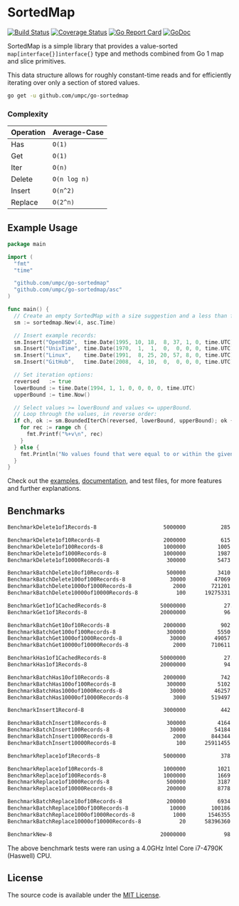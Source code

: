 # SortedMap

[![Build Status](https://travis-ci.org/umpc/go-sortedmap.svg?branch=master)](https://travis-ci.org/umpc/go-sortedmap) [![Coverage Status](https://codecov.io/github/umpc/go-sortedmap/badge.svg?branch=master)](https://codecov.io/github/umpc/go-sortedmap?branch=master) [![Go Report Card](https://goreportcard.com/badge/github.com/umpc/go-sortedmap)](https://goreportcard.com/report/github.com/umpc/go-sortedmap) [![GoDoc](https://godoc.org/github.com/umpc/go-sortedmap?status.svg)](https://godoc.org/github.com/umpc/go-sortedmap)

SortedMap is a simple library that provides a value-sorted ```map[interface{}]interface{}``` type and methods combined from Go 1 map and slice primitives.

This data structure allows for roughly constant-time reads and for efficiently iterating over only a section of stored values.

```sh
go get -u github.com/umpc/go-sortedmap
```

### Complexity
Operation | Average-Case
----------|-----------
Has | ```O(1)```
Get | ```O(1)```
Iter | ```O(n)```
Delete | ```O(n log n)```
Insert | ```O(n^2)```
Replace | ```O(2^n)```

## Example Usage

```go
package main

import (
  "fmt"
  "time"

  "github.com/umpc/go-sortedmap"
  "github.com/umpc/go-sortedmap/asc"
)

func main() {
  // Create an empty SortedMap with a size suggestion and a less than function:
  sm := sortedmap.New(4, asc.Time)

  // Insert example records:
  sm.Insert("OpenBSD",  time.Date(1995, 10, 18,  8, 37, 1, 0, time.UTC))
  sm.Insert("UnixTime", time.Date(1970,  1,  1,  0,  0, 0, 0, time.UTC))
  sm.Insert("Linux",    time.Date(1991,  8, 25, 20, 57, 8, 0, time.UTC))
  sm.Insert("GitHub",   time.Date(2008,  4, 10,  0,  0, 0, 0, time.UTC))

  // Set iteration options:
  reversed   := true
  lowerBound := time.Date(1994, 1, 1, 0, 0, 0, 0, time.UTC)
  upperBound := time.Now()

  // Select values >= lowerBound and values <= upperBound.
  // Loop through the values, in reverse order:
  if ch, ok := sm.BoundedIterCh(reversed, lowerBound, upperBound); ok {
    for rec := range ch {
      fmt.Printf("%+v\n", rec)
    }
  } else {
    fmt.Println("No values found that were equal to or within the given bounds.")
  }
}
```

Check out the [examples](https://github.com/umpc/go-sortedmap/tree/master/examples), [documentation](https://godoc.org/github.com/umpc/go-sortedmap), and test files, for more features and further explanations.

## Benchmarks

```sh
BenchmarkDelete1of1Records-8                 	 5000000	       285 ns/op	       0 B/op	       0 allocs/op

BenchmarkDelete1of10Records-8                	 2000000	       615 ns/op	       0 B/op	       0 allocs/op
BenchmarkDelete1of100Records-8               	 1000000	      1005 ns/op	       0 B/op	       0 allocs/op
BenchmarkDelete1of1000Records-8              	 1000000	      1987 ns/op	       0 B/op	       0 allocs/op
BenchmarkDelete1of10000Records-8             	  300000	      5473 ns/op	       0 B/op	       0 allocs/op

BenchmarkBatchDelete10of10Records-8          	  500000	      3410 ns/op	      16 B/op	       1 allocs/op
BenchmarkBatchDelete100of100Records-8        	   30000	     47069 ns/op	     112 B/op	       1 allocs/op
BenchmarkBatchDelete1000of1000Records-8      	    2000	    721201 ns/op	    1024 B/op	       1 allocs/op
BenchmarkBatchDelete10000of10000Records-8    	     100	  19275331 ns/op	   10240 B/op	       1 allocs/op

BenchmarkGet1of1CachedRecords-8              	50000000	        27.3 ns/op	       0 B/op	       0 allocs/op
BenchmarkGet1of1Records-8                    	20000000	        96.8 ns/op	       0 B/op	       0 allocs/op

BenchmarkBatchGet10of10Records-8             	 2000000	       902 ns/op	     176 B/op	       2 allocs/op
BenchmarkBatchGet100of100Records-8           	  300000	      5550 ns/op	    1904 B/op	       2 allocs/op
BenchmarkBatchGet1000of1000Records-8         	   30000	     49057 ns/op	   17408 B/op	       2 allocs/op
BenchmarkBatchGet10000of10000Records-8       	    2000	    710611 ns/op	  174080 B/op	       2 allocs/op

BenchmarkHas1of1CachedRecords-8              	50000000	        27.3 ns/op	       0 B/op	       0 allocs/op
BenchmarkHas1of1Records-8                    	20000000	        94.1 ns/op	       0 B/op	       0 allocs/op

BenchmarkBatchHas10of10Records-8             	 2000000	       742 ns/op	      16 B/op	       1 allocs/op
BenchmarkBatchHas100of100Records-8           	  300000	      5102 ns/op	     112 B/op	       1 allocs/op
BenchmarkBatchHas1000of1000Records-8         	   30000	     46257 ns/op	    1024 B/op	       1 allocs/op
BenchmarkBatchHas10000of10000Records-8       	    3000	    519497 ns/op	   10240 B/op	       1 allocs/op

BenchmarkInsert1Record-8                     	 3000000	       442 ns/op	     304 B/op	       2 allocs/op

BenchmarkBatchInsert10Records-8              	  300000	      4164 ns/op	    1382 B/op	       8 allocs/op
BenchmarkBatchInsert100Records-8             	   30000	     54184 ns/op	   14912 B/op	      19 allocs/op
BenchmarkBatchInsert1000Records-8            	    2000	    844344 ns/op	  201969 B/op	      78 allocs/op
BenchmarkBatchInsert10000Records-8           	     100	  25911455 ns/op	 2121554 B/op	     584 allocs/op

BenchmarkReplace1of1Records-8                	 5000000	       378 ns/op	       0 B/op	       0 allocs/op

BenchmarkReplace1of10Records-8               	 1000000	      1021 ns/op	       0 B/op	       0 allocs/op
BenchmarkReplace1of100Records-8              	 1000000	      1669 ns/op	       0 B/op	       0 allocs/op
BenchmarkReplace1of1000Records-8             	  500000	      3187 ns/op	       0 B/op	       0 allocs/op
BenchmarkReplace1of10000Records-8            	  200000	      8778 ns/op	       0 B/op	       0 allocs/op

BenchmarkBatchReplace10of10Records-8         	  200000	      6934 ns/op	       0 B/op	       0 allocs/op
BenchmarkBatchReplace100of100Records-8       	   10000	    100186 ns/op	       0 B/op	       0 allocs/op
BenchmarkBatchReplace1000of1000Records-8     	    1000	   1546355 ns/op	       0 B/op	       0 allocs/op
BenchmarkBatchReplace10000of10000Records-8   	      20	  58396360 ns/op	       0 B/op	       0 allocs/op

BenchmarkNew-8                               	20000000	        98.8 ns/op	      96 B/op	       2 allocs/op
```

The above benchmark tests were ran using a 4.0GHz Intel Core i7-4790K (Haswell) CPU.

## License

The source code is available under the [MIT License](https://opensource.org/licenses/MIT).
